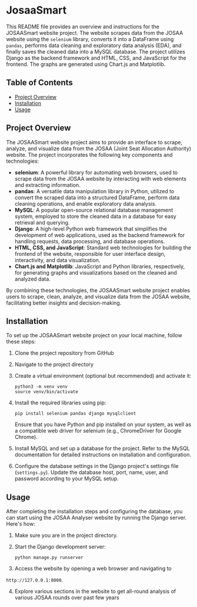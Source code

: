 # JosaaSmart
This README file provides an overview and instructions for the JOSAASmart website project. The website scrapes data from the JOSAA website using the `selenium` library, converts it into a DataFrame using `pandas`, performs data cleaning and exploratory data analysis (EDA), and finally saves the cleaned data into a MySQL database. The project utilizes Django as the backend framework and HTML, CSS, and JavaScript for the frontend. The graphs are generated using Chart.js and Matplotlib.

## Table of Contents
- [Project Overview](#project-overview)
- [Installation](#installation)
- [Usage](#usage)

## Project Overview
The JOSAASmart website project aims to provide an interface to scrape, analyze, and visualize data from the JOSAA (Joint Seat Allocation Authority) website. The project incorporates the following key components and technologies:

- **selenium**: A powerful library for automating web browsers, used to scrape data from the JOSAA website by interacting with web elements and extracting information.
- **pandas**: A versatile data manipulation library in Python, utilized to convert the scraped data into a structured DataFrame, perform data cleaning operations, and enable exploratory data analysis.
- **MySQL**: A popular open-source relational database management system, employed to store the cleaned data in a database for easy retrieval and querying.
- **Django**: A high-level Python web framework that simplifies the development of web applications, used as the backend framework for handling requests, data processing, and database operations.
- **HTML, CSS, and JavaScript**: Standard web technologies for building the frontend of the website, responsible for user interface design, interactivity, and data visualization.
- **Chart.js and Matplotlib**: JavaScript and Python libraries, respectively, for generating graphs and visualizations based on the cleaned and analyzed data.

By combining these technologies, the JOSAASmart website project enables users to scrape, clean, analyze, and visualize data from the JOSAA website, facilitating better insights and decision-making.

## Installation
To set up the JOSAASmart website project on your local machine, follow these steps:

1. Clone the project repository from GitHub

2. Navigate to the project directory

3. Create a virtual environment (optional but recommended) and activate it:

   ```
   python3 -m venv venv
   source venv/bin/activate
   ```

4. Install the required libraries using pip:

   ```
   pip install selenium pandas django mysqlclient
   ```

   Ensure that you have Python and pip installed on your system, as well as a compatible web driver for selenium (e.g., ChromeDriver for Google Chrome).

5. Install MySQL and set up a database for the project. Refer to the MySQL documentation for detailed instructions on installation and configuration.

6. Configure the database settings in the Django project's settings file (`settings.py`). Update the database host, port, name, user, and password according to your MySQL setup.

## Usage
After completing the installation steps and configuring the database, you can start using the JOSAA Analyser website by running the Django server. Here's how:

1. Make sure you are in the project directory.

2. Start the Django development server:

   ```
   python manage.py runserver
   ```

3. Access the website by opening a web browser and navigating to

 `http://127.0.0.1:8000`.

4. Explore various sections in the website to get all-round analysis of various JOSAA rounds over past few years
